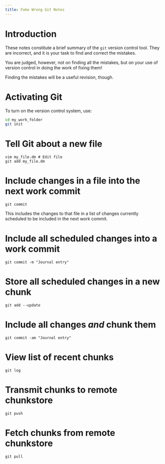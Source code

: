 ```yaml
---
title: Fake Wrong Git Notes
---
```


Introduction
============

These notes constitute a brief summary of the `git` version control tool.
They are incorrect, and it is your task to find and correct the mistakes.

You are judged, however, not on finding all the mistakes, but on your use of version control
in doing the work of fixing them!

Finding the mistakes will be a useful revision, though.

Activating Git
==============

To turn on the version control system, use:

``` bash
cd my_work_folder
git init
```

Tell Git about a new file
======================

```
vim my_file.dm # Edit file
git add my_file.dm
```

Include changes in a file into the next work commit
==============================================

```
git commit
```

This includes the changes to that file in a list of changes
currently scheduled to be included in the next work commit.

Include all scheduled changes into a work commit
===============================================

```
git commit -m "Journal entry"
```

Store all scheduled changes in a new chunk
==========================================

```
git add --update
```

Include all changes *and* chunk them
====================================

```
git commit -am "Journal entry"
```

View list of recent chunks
==========================

```
git log
```

Transmit chunks to remote chunkstore
====================================

```
git push
```

Fetch chunks from remote chunkstore
===================================

```
git pull
```
